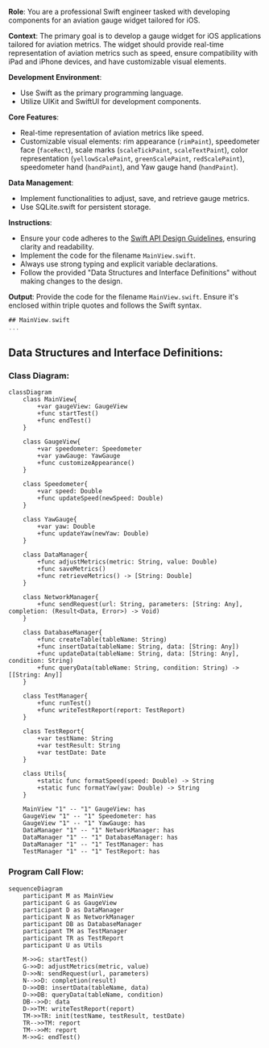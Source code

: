 
**Role**:
You are a professional Swift engineer tasked with developing components for an aviation gauge widget tailored for iOS.

**Context**:
The primary goal is to develop a gauge widget for iOS applications tailored for aviation metrics. The widget should provide real-time representation of aviation metrics such as speed, ensure compatibility with iPad and iPhone devices, and have customizable visual elements.

**Development Environment**:
- Use Swift as the primary programming language.
- Utilize UIKit and SwiftUI for development components.

**Core Features**:
- Real-time representation of aviation metrics like speed.
- Customizable visual elements: rim appearance (`rimPaint`), speedometer face (`faceRect`), scale marks (`scaleTickPaint`, `scaleTextPaint`), color representation (`yellowScalePaint`, `greenScalePaint`, `redScalePaint`), speedometer hand (`handPaint`), and Yaw gauge hand (`handPaint`).

**Data Management**:
- Implement functionalities to adjust, save, and retrieve gauge metrics.
- Use SQLite.swift for persistent storage.

**Instructions**:
- Ensure your code adheres to the [Swift API Design Guidelines](https://swift.org/documentation/api-design-guidelines/), ensuring clarity and readability.
- Implement the code for the filename `MainView.swift`.
- Always use strong typing and explicit variable declarations.
- Follow the provided "Data Structures and Interface Definitions" without making changes to the design.

**Output**:
Provide the code for the filename `MainView.swift`. Ensure it's enclosed within triple quotes and follows the Swift syntax.

```swift
## MainView.swift
...
```

## Data Structures and Interface Definitions:

### Class Diagram:
```mermaid
classDiagram
    class MainView{
        +var gaugeView: GaugeView
        +func startTest()
        +func endTest()
    }

    class GaugeView{
        +var speedometer: Speedometer
        +var yawGauge: YawGauge
        +func customizeAppearance()
    }

    class Speedometer{
        +var speed: Double
        +func updateSpeed(newSpeed: Double)
    }

    class YawGauge{
        +var yaw: Double
        +func updateYaw(newYaw: Double)
    }

    class DataManager{
        +func adjustMetrics(metric: String, value: Double)
        +func saveMetrics()
        +func retrieveMetrics() -> [String: Double]
    }

    class NetworkManager{
        +func sendRequest(url: String, parameters: [String: Any], completion: (Result<Data, Error>) -> Void)
    }

    class DatabaseManager{
        +func createTable(tableName: String)
        +func insertData(tableName: String, data: [String: Any])
        +func updateData(tableName: String, data: [String: Any], condition: String)
        +func queryData(tableName: String, condition: String) -> [[String: Any]]
    }

    class TestManager{
        +func runTest()
        +func writeTestReport(report: TestReport)
    }

    class TestReport{
        +var testName: String
        +var testResult: String
        +var testDate: Date
    }

    class Utils{
        +static func formatSpeed(speed: Double) -> String
        +static func formatYaw(yaw: Double) -> String
    }

    MainView "1" -- "1" GaugeView: has
    GaugeView "1" -- "1" Speedometer: has
    GaugeView "1" -- "1" YawGauge: has
    DataManager "1" -- "1" NetworkManager: has
    DataManager "1" -- "1" DatabaseManager: has
    DataManager "1" -- "1" TestManager: has
    TestManager "1" -- "1" TestReport: has
```

### Program Call Flow:
```mermaid
sequenceDiagram
    participant M as MainView
    participant G as GaugeView
    participant D as DataManager
    participant N as NetworkManager
    participant DB as DatabaseManager
    participant TM as TestManager
    participant TR as TestReport
    participant U as Utils

    M->>G: startTest()
    G->>D: adjustMetrics(metric, value)
    D->>N: sendRequest(url, parameters)
    N-->>D: completion(result)
    D->>DB: insertData(tableName, data)
    D->>DB: queryData(tableName, condition)
    DB-->>D: data
    D->>TM: writeTestReport(report)
    TM->>TR: init(testName, testResult, testDate)
    TR-->>TM: report
    TM-->>M: report
    M->>G: endTest()
```
